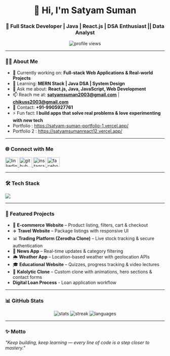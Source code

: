 <h1 align="center">👋 Hi, I'm Satyam Suman</h1>
<h3 align="center">🚀 Full Stack Developer | Java | React.js | DSA Enthusiast || Data Analyst </h3>

<p align="center">
  <img src="https://komarev.com/ghpvc/?username=SATYAMSUMAN24&label=Profile%20Views&color=0e75b6&style=flat" alt="profile views"/>
</p>

---

### 👨‍💻 About Me  
- 🔭 Currently working on: **Full-stack Web Applications & Real-world Projects**  
- 🌱 Learning: **MERN Stack | Java DSA | System Design**  
- 💬 Ask me about: **React.js, Java, JavaScript, Web Development**  
- 📫 Reach me at: **satyamsuman2003@gmail.com** | **chikuss2003@gmail.com**  
- 📱 Contact: **+91-9905927761**  
- ⚡ Fun fact: **I build apps that solve real problems & love experimenting with new tech**
- Portfolio : https://satyam-suman-portfolio-1.vercel.app/
- Portfolio 2 : https://satyamsumanreact12.vercel.app/

---

### 🌐 Connect with Me  
<p align="left">
  <a href="https://www.linkedin.com/in/satyamsuman2003/" target="_blank">
    <img src="https://raw.githubusercontent.com/rahuldkjain/github-profile-readme-generator/master/src/images/icons/Social/linked-in-alt.svg" alt="linkedin" height="30" width="40"/>
  </a>
  <a href="https://github.com/SATYAMSUMAN24" target="_blank">
    <img src="https://raw.githubusercontent.com/rahuldkjain/github-profile-readme-generator/master/src/images/icons/Social/github.svg" alt="github" height="30" width="40"/>
  </a>
  <a href="https://www.instagram.com/satyamsuman6349/" target="_blank">
    <img src="https://raw.githubusercontent.com/rahuldkjain/github-profile-readme-generator/master/src/images/icons/Social/instagram.svg" alt="instagram" height="30" width="40"/>
  </a>
  <a href="https://www.facebook.com/" target="_blank">
    <img src="https://raw.githubusercontent.com/rahuldkjain/github-profile-readme-generator/master/src/images/icons/Social/facebook.svg" alt="facebook" height="30" width="40"/>
  </a>
</p>

---

### 🛠️ Tech Stack  
<p align="left">
  <img src="https://skillicons.dev/icons?i=html,css,javascript,react,nodejs,express,mongodb,java,git,github,tailwind,mysql" />
</p>

---

### 🚀 Featured Projects  
- 🛒 **E-commerce Website** – Product listing, filters, cart & checkout  
- ✈️ **Travel Website** – Package listings with responsive UI  
- 📊 **Trading Platform (Zerodha Clone)** – Live stock tracking & secure authentication  
- 📰 **News App** – Real-time updates & category filtering  
- 🌦️ **Weather App** – Location-based weather with geolocation APIs  
- 🎓 **Educational Website** – Quizzes, progress tracking & video lectures  
- 🏢 **Kalolytic Clone** – Custom clone with animations, hero sections & contact forms
-    **Digital Loan Process** - Loan application workflow

---

### 📊 GitHub Stats  
<p align="center">
  <img src="https://github-readme-stats.vercel.app/api?username=SATYAMSUMAN24&show_icons=true&theme=radical" alt="stats"/>
  <img src="https://github-readme-streak-stats.herokuapp.com/?user=SATYAMSUMAN24&theme=radical" alt="streak"/>
  <img src="https://github-readme-stats.vercel.app/api/top-langs/?username=SATYAMSUMAN24&layout=compact&theme=radical" alt="languages"/>
</p>

---

### ✨ Motto  
_"Keep building, keep learning — every line of code is a step closer to mastery."_  
